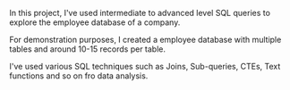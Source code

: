 In this project, I've used intermediate to advanced level SQL queries to explore the employee database of a company.

For demonstration purposes, I created a employee database with multiple tables and around 10-15 records per table.

I've used various SQL techniques such as Joins, Sub-queries, CTEs, Text functions and so on fro data analysis.

